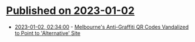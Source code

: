 # [Published on 2023-01-02](index.md)

* [2023-01-02, 02:34:00](https://yro.slashdot.org/story/23/01/02/0141252/melbournes-anti-graffiti-qr-codes-vandalized-to-point-to-alternative-site?utm_source=rss1.0mainlinkanon&utm_medium=feed) - [Melbourne's Anti-Graffiti QR Codes Vandalized to Point to 'Alternative' Site](https://yro.slashdot.org/story/23/01/02/0141252/melbournes-anti-graffiti-qr-codes-vandalized-to-point-to-alternative-site?utm_source=rss1.0mainlinkanon&utm_medium=feed)
